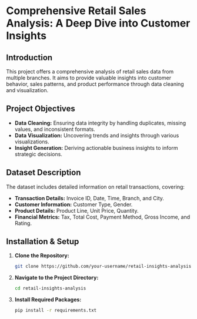 # Comprehensive Retail Sales Analysis: A Deep Dive into Customer Insights

## Introduction

This project offers a comprehensive analysis of retail sales data from multiple branches. It aims to provide valuable insights into customer behavior, sales patterns, and product performance through data cleaning and visualization.

## Project Objectives

- **Data Cleaning:** Ensuring data integrity by handling duplicates, missing values, and inconsistent formats.
- **Data Visualization:** Uncovering trends and insights through various visualizations.
- **Insight Generation:** Deriving actionable business insights to inform strategic decisions.

## Dataset Description

The dataset includes detailed information on retail transactions, covering:
- **Transaction Details:** Invoice ID, Date, Time, Branch, and City.
- **Customer Information:** Customer Type, Gender.
- **Product Details:** Product Line, Unit Price, Quantity.
- **Financial Metrics:** Tax, Total Cost, Payment Method, Gross Income, and Rating.

## Installation & Setup

1. **Clone the Repository:**
   ```bash
   git clone https://github.com/your-username/retail-insights-analysis.git
2. **Navigate to the Project Directory:**
   ```bash
   cd retail-insights-analysis
3. **Install Required Packages:**
   ```bash
   pip install -r requirements.txt
